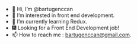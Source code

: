 - 👋 Hi, I’m @bartugenccan
- 👀 I’m interested in front end development.
- 🌱 I’m currently learning Redux.
- 🎆 Looking for a Front End Development job!
- 📫 How to reach me : bartugenccan@gmail.com.

<!---
bartugenccan/bartugenccan is a ✨ special ✨ repository because its `README.md` (this file) appears on your GitHub profile.
You can click the Preview link to take a look at your changes.
--->
